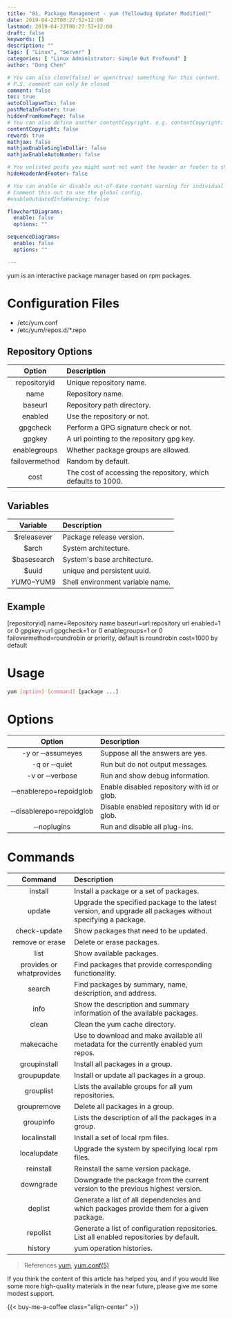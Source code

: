 ```yaml
---
title: "81. Package Management - yum (Yellowdog Updater Modified)"
date: 2019-04-22T08:27:52+12:00
lastmod: 2019-04-22T08:27:52+12:00
draft: false
keywords: []
description: ""
tags: [ "Linux", "Server" ]
categories: [ "Linux Administrator: Simple But Profound" ]
author: "Dong Chen"

# You can also close(false) or open(true) something for this content.
# P.S. comment can only be closed
comment: false
toc: true
autoCollapseToc: false
postMetaInFooter: true
hiddenFromHomePage: false
# You can also define another contentCopyright. e.g. contentCopyright: "This is another copyright."
contentCopyright: false
reward: true
mathjax: false
mathjaxEnableSingleDollar: false
mathjaxEnableAutoNumber: false

# You unlisted posts you might want not want the header or footer to show
hideHeaderAndFooter: false

# You can enable or disable out-of-date content warning for individual post.
# Comment this out to use the global config.
#enableOutdatedInfoWarning: false

flowchartDiagrams:
  enable: false
  options: ""

sequenceDiagrams: 
  enable: false
  options: ""

---
```


yum is an interactive package manager based on rpm packages.

<!--more-->

# Configuration Files

* /etc/yum.conf
* /etc/yum/repos.d/*.repo

## Repository Options

| Option | Description |
|:---------------:|:---------------|
| repositoryid | Unique repository name. |
| name | Repository name. |
| baseurl | Repository path directory. |
| enabled | Use the repository or not. |
| gpgcheck | Perform a GPG signature check or not. |
| gpgkey | A url pointing to the repository gpg key. |
| enablegroups | Whether package groups are allowed. |
| failovermethod | Random by default. |
| cost | The cost of accessing the repository, which defaults to 1000. |

## Variables

| Variable | Description |
|:---------------:|:---------------|
| $releasever | Package release version. |
| $arch | System architecture. |
| $basesearch | System's base architecture. |
| $uuid | unique and persistent uuid. |
| $YUM0-$YUM9 | Shell environment variable name. |

## Example

[repositoryid]
name=Repository name
baseurl=url:repository url
enabled=1 or 0
gpgkey=url
gpgcheck=1 or 0
enablegroups=1 or 0
failovermethod=roundrobin or priority, default is roundrobin
cost=1000 by default

# Usage

```bash
yum [option] [command] [package ...]
```

# Options

| Option | Description |
|:---------------:|:---------------|
| -y or &#8209;&#8209;assumeyes | Suppose all the answers are yes. |
| -q or &#8209;&#8209;quiet | Run but do not output messages. |
| -v or &#8209;&#8209;verbose | Run and show debug information. |
| &#8209;&#8209;enablerepo=repoidglob | Enable disabled repository with id or glob. |
| &#8209;&#8209;disablerepo=repoidglob | Disable enabled repository with id or glob. |
| &#8209;&#8209;noplugins | Run and disable all plug-ins. |
# Commands
| Command | Description |
|:---------------:|:---------------|
| install | Install a package or a set of packages. |
| update | Upgrade the specified package to the latest version, and upgrade all packages without specifying a package. |
| check-update | Show packages that need to be updated. |
| remove or erase | Delete or erase packages. |
| list | Show available packages. |
| provides or whatprovides | Find packages that provide corresponding functionality. |
| search | Find packages by summary, name, description, and address. |
| info | Show the description and summary information of the available packages. |
| clean | Clean the yum cache directory. |
| makecache | Use to download and make available all metadata for the currently enabled yum repos. |
| groupinstall | Install all packages in a group. |
| groupupdate | Install or update all packages in a group. |
| grouplist | Lists the available groups for all yum repositories. |
| groupremove | Delete all packages in a group. |
| groupinfo | Lists the description of all the packages in a group. |
| localinstall | Install a set of local rpm files. |
| localupdate | Upgrade the system by specifying local rpm files. |
| reinstall | Reinstall the same version package. |
| downgrade | Downgrade the package from the current version to the previous highest version. |
| deplist | Generate a list of all dependencies and which packages provide them for a given package. |
| repolist | Generate a list of configuration repositories. List all enabled repositories by default. |
| history | yum operation histories. |

> References
> [yum](http://man7.org/linux/man-pages/man8/yum.8.html),
> [yum.conf(5)](http://man7.org/linux/man-pages/man5/yum.conf.5.html)

If you think the content of this article has helped you, and if you would like some more high-quality materials in the near future, please give me some modest support.

<!-- Buy Me a Coffee Button -->
{{< buy-me-a-coffee class="align-center" >}}
